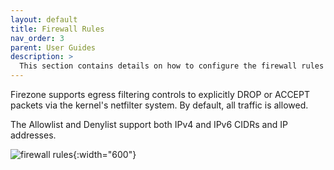 ```yaml
---
layout: default
title: Firewall Rules
nav_order: 3
parent: User Guides
description: >
  This section contains details on how to configure the firewall rules for Firezone.
---
```


Firezone supports egress filtering controls to explicitly DROP or ACCEPT packets
via the kernel's netfilter system. By default, all traffic is allowed.

The Allowlist and Denylist support both IPv4 and IPv6 CIDRs and IP addresses.

![firewall rules](https://user-images.githubusercontent.com/52545545/153467657-fe287f2c-feab-41f5-8852-6cefd9d5d6b5.png){:width="600"}
